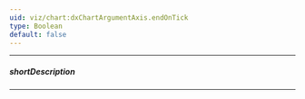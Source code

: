 ```yaml
---
uid: viz/chart:dxChartArgumentAxis.endOnTick
type: Boolean
default: false
---
```

---
##### shortDescription
<!-- Description goes here -->

---
